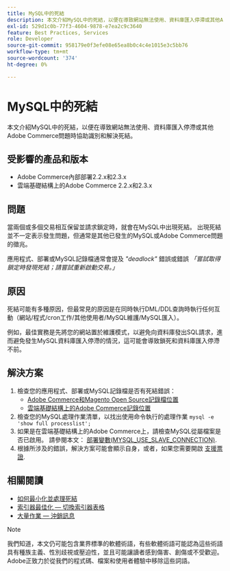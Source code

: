 ```yaml
---
title: MySQL中的死結
description: 本文介紹MySQL中的死結，以便在導致網站無法使用、資料庫匯入停滯或其他Adobe Commerce問題時協助識別和解決死結。
exl-id: 529d1c0b-77f3-4604-9878-e7ea2c9c3640
feature: Best Practices, Services
role: Developer
source-git-commit: 958179e0f3efe08e65ea8b0c4c4e1015e3c5bb76
workflow-type: tm+mt
source-wordcount: '374'
ht-degree: 0%

---
```


# MySQL中的死結

本文介紹MySQL中的死結，以便在導致網站無法使用、資料庫匯入停滯或其他Adobe Commerce問題時協助識別和解決死結。

## 受影響的產品和版本

* Adobe Commerce內部部署2.2.x和2.3.x
* 雲端基礎結構上的Adobe Commerce 2.2.x和2.3.x

## 問題

當兩個或多個交易相互保留並請求鎖定時，就會在MySQL中出現死結。 出現死結並不一定表示發生問題，但通常是其他已發生的MySQL或Adobe Commerce問題的徵兆。

應用程式、部署或MySQL記錄檔通常會提及 *&quot;deadlock&quot;* 錯誤或錯誤 *「嘗試取得鎖定時發現死結；請嘗試重新啟動交易。」*

## 原因

死結可能有多種原因，但最常見的原因是在同時執行DML/DDL查詢時執行任何互動（網站/程式/cron工作/其他使用者/MySQL維護/MySQL匯入）。

例如，最佳實務是先將您的網站置於維護模式，以避免向資料庫發出SQL請求，進而避免發生MySQL資料庫匯入停滯的情況，這可能會導致鎖死和資料庫匯入停滯不前。

## 解決方案

1. 檢查您的應用程式、部署或MySQL記錄檔是否有死結錯誤：
   * [Adobe Commerce和Magento Open Source記錄檔位置](https://experienceleague.adobe.com/docs/commerce-operations/configuration-guide/cli/enable-logging.html)
   * [雲端基礎結構上的Adobe Commerce記錄位置](https://experienceleague.adobe.com/docs/commerce-cloud-service/user-guide/develop/test/log-locations.html)
1. 檢查您的MySQL處理作業清單，以找出使用命令執行的處理作業 `mysql -e 'show full processlist';`
1. 如果是在雲端基礎結構上的Adobe Commerce上，請檢查MySQL從屬檔案是否已啟用。 請參閱本文： [部署變數(MYSQL\_USE\_SLAVE\_CONNECTION)](https://experienceleague.adobe.com/docs/commerce-cloud-service/user-guide/configure/env/stage/variables-deploy.html#mysql_use_slave_connection).
1. 根據所涉及的錯誤，解決方案可能會顯示自身，或者，如果您需要開啟 [支援票證](/help/help-center-guide/help-center/magento-help-center-user-guide.md#submit-ticket).

## 相關閱讀

* [如何最小化並處理死結](https://dev.mysql.com/doc/refman/5.7/en/innodb-deadlocks-handling.html)
* [索引器最佳化 — 切換索引器表格](https://developer.adobe.com/commerce/php/development/components/indexing/optimization/)
* [大量作業 — 沖銷訊息](https://developer.adobe.com/commerce/php/development/components/message-queues/bulk-operations/)

>[!NOTE]
>
>我們知道，本文仍可能包含業界標準的軟體術語，有些軟體術語可能認為這些術語具有種族主義、性別歧視或壓迫性，並且可能讓讀者感到傷害、創傷或不受歡迎。 Adobe正致力於從我們的程式碼、檔案和使用者體驗中移除這些詞語。
